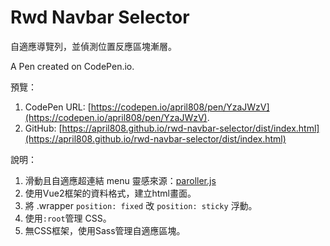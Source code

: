 # Rwd Navbar Selector

自適應導覽列，並偵測位置反應區塊漸層。

A Pen created on CodePen.io.

預覽：

1. CodePen URL: [https://codepen.io/april808/pen/YzaJWzV](https://codepen.io/april808/pen/YzaJWzV).
1. GitHub: [https://april808.github.io/rwd-navbar-selector/dist/index.html](https://april808.github.io/rwd-navbar-selector/dist/index.html)


說明：

1. 滑動且自適應超連結 menu 靈感來源：[paroller.js](https://tgomilar.github.io/paroller.js/)
1. 使用Vue2框架的資料格式，建立html畫面。
1. 將 .wrapper `position: fixed` 改 `position: sticky` 浮動。
1. 使用`:root`管理 CSS。
1. 無CSS框架，使用Sass管理自適應區塊。
